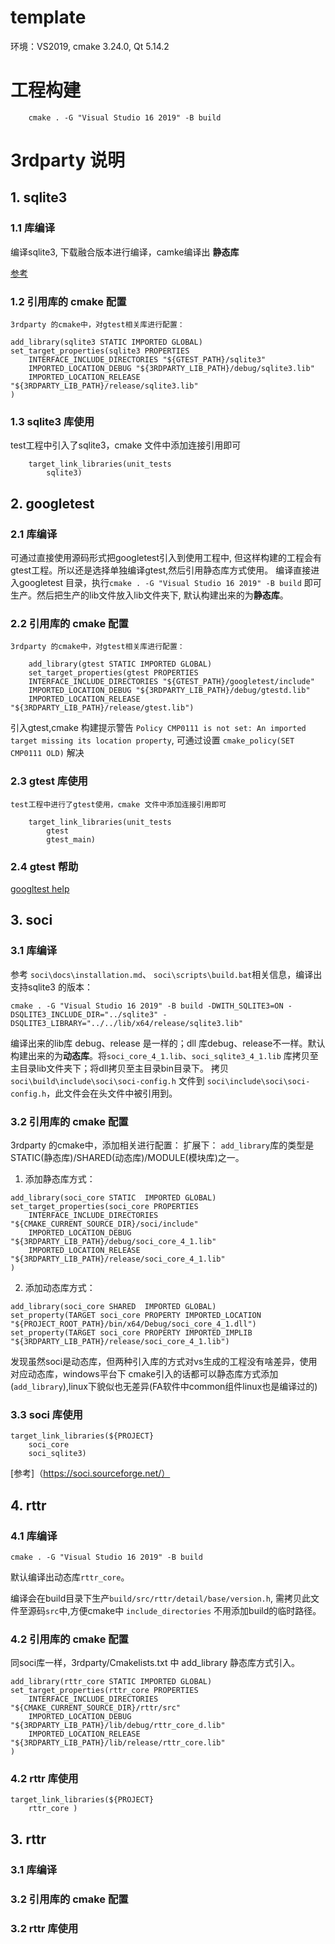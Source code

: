 # template
环境：VS2019, cmake 3.24.0, Qt 5.14.2 

# 工程构建
```
    cmake . -G "Visual Studio 16 2019" -B build
```

# 3rdparty 说明
## 1. sqlite3

### 1.1 库编译
编译sqlite3, 下载融合版本进行编译，camke编译出 __静态库__


    
[参考](https://www.cnblogs.com/nuoforever/p/14846453.html#:~:text=SQLITE_ENABLE_FTS3%203%29.C%2FC%2B%2B-%3E%E4%BB%A3%E7%A0%81%E7%94%9F%E6%88%90-%3E%E8%BF%90%E8%A1%8C%E5%BA%93%3A%E5%A4%9A%E7%BA%BF%E7%A8%8B%2FMDd%204%29.%E9%93%BE%E6%8E%A5%E5%99%A8-%3E%E8%BE%93%E5%85%A5-%3E%E6%A8%A1%E5%9D%97%E5%AE%9A%E4%B9%89%E6%96%87%E4%BB%B6%3Asqlite3.def,5%29.%E9%93%BE%E6%8E%A5%E5%99%A8-%3E%E9%AB%98%E7%BA%A7-%3E%E5%AF%BC%E5%85%A5%E5%BA%93%EF%BC%9A%24%20%28OutDir%29%24%20%28ProjectName%29.lib%206%29.%E6%89%93%E5%BC%80def%E6%96%87%E4%BB%B6%EF%BC%8C%E5%A2%9E%E5%8A%A0sqlite3_unlock_notify)

### 1.2 引用库的 cmake 配置
    3rdparty 的cmake中，对gtest相关库进行配置：
```
add_library(sqlite3 STATIC IMPORTED GLOBAL)
set_target_properties(sqlite3 PROPERTIES
    INTERFACE_INCLUDE_DIRECTORIES "${GTEST_PATH}/sqlite3" 
    IMPORTED_LOCATION_DEBUG "${3RDPARTY_LIB_PATH}/debug/sqlite3.lib"
    IMPORTED_LOCATION_RELEASE "${3RDPARTY_LIB_PATH}/release/sqlite3.lib"
)

```
### 1.3 sqlite3 库使用
   test工程中引入了sqlite3，cmake 文件中添加连接引用即可

```
    target_link_libraries(unit_tests
        sqlite3)
```

## 2. googletest
### 2.1 库编译
   可通过直接使用源码形式把googletest引入到使用工程中, 但这样构建的工程会有gtest工程。所以还是选择单独编译gtest,然后引用静态库方式使用。
编译直接进入googletest 目录，执行`cmake . -G "Visual Studio 16 2019" -B build` 即可生产。然后把生产的lib文件放入lib文件夹下, 默认构建出来的为**静态库**。

### 2.2 引用库的 cmake 配置
    3rdparty 的cmake中，对gtest相关库进行配置：
```
    add_library(gtest STATIC IMPORTED GLOBAL)
    set_target_properties(gtest PROPERTIES
    INTERFACE_INCLUDE_DIRECTORIES "${GTEST_PATH}/googletest/include" 
    IMPORTED_LOCATION_DEBUG "${3RDPARTY_LIB_PATH}/debug/gtestd.lib"
    IMPORTED_LOCATION_RELEASE "${3RDPARTY_LIB_PATH}/release/gtest.lib")

```
   引入gtest,cmake 构建提示警告 `Policy CMP0111 is not set: An imported target missing its location property`,
   可通过设置 `cmake_policy(SET CMP0111 OLD)` 解决
### 2.3 gtest 库使用
    test工程中进行了gtest使用，cmake 文件中添加连接引用即可

```
    target_link_libraries(unit_tests
        gtest 
        gtest_main)
```

### 2.4 gtest 帮助
[googltest help](https://google.github.io/googletest/primer.html)

## 3. soci
### 3.1 库编译
参考 `soci\docs\installation.md`、 `soci\scripts\build.bat`相关信息，编译出支持sqlite3 的版本：

```
cmake . -G "Visual Studio 16 2019" -B build -DWITH_SQLITE3=ON -DSQLITE3_INCLUDE_DIR="../sqlite3" -DSQLITE3_LIBRARY="../../lib/x64/release/sqlite3.lib"

```
编译出来的lib库 debug、release 是一样的；dll 库debug、release不一样。默认构建出来的为**动态库**。将`soci_core_4_1.lib`、`soci_sqlite3_4_1.lib` 库拷贝至主目录lib文件夹下；将dll拷贝至主目录bin目录下。
拷贝`soci\build\include\soci\soci-config.h` 文件到 `soci\include\soci\soci-config.h`，此文件会在头文件中被引用到。



### 3.2 引用库的 cmake 配置
3rdparty 的cmake中，添加相关进行配置：
扩展下：
`add_library`库的类型是STATIC(静态库)/SHARED(动态库)/MODULE(模块库)之一。

1. 添加静态库方式：
```
add_library(soci_core STATIC  IMPORTED GLOBAL)
set_target_properties(soci_core PROPERTIES
    INTERFACE_INCLUDE_DIRECTORIES "${CMAKE_CURRENT_SOURCE_DIR}/soci/include" 
    IMPORTED_LOCATION_DEBUG "${3RDPARTY_LIB_PATH}/debug/soci_core_4_1.lib"
    IMPORTED_LOCATION_RELEASE "${3RDPARTY_LIB_PATH}/release/soci_core_4_1.lib"
)

```
2. 添加动态库方式：
```
add_library(soci_core SHARED  IMPORTED GLOBAL)
set_property(TARGET soci_core PROPERTY IMPORTED_LOCATION "${PROJECT_ROOT_PATH}/bin/x64/Debug/soci_core_4_1.dll")
set_property(TARGET soci_core PROPERTY IMPORTED_IMPLIB "${3RDPARTY_LIB_PATH}/release/soci_core_4_1.lib") 
```
发现虽然soci是动态库，但两种引入库的方式对vs生成的工程没有啥差异，使用对应动态库，windows平台下 cmake引入的话都可以静态库方式添加(`add_library`),linux下貌似也无差异(FA软件中common组件linux也是编译过的)

### 3.3 soci 库使用
```
target_link_libraries(${PROJECT} 
    soci_core 
    soci_sqlite3)
```
[参考]（https://soci.sourceforge.net/）

## 4. rttr
### 4.1 库编译
```
cmake . -G "Visual Studio 16 2019" -B build

```
默认编译出动态库`rttr_core`。

编译会在build目录下生产`build/src/rttr/detail/base/version.h`, 需拷贝此文件至源码`src`中,方便cmake中 `include_directories` 不用添加build的临时路径。

### 4.2 引用库的 cmake 配置
同soci库一样，3rdparty/Cmakelists.txt 中 add_library 静态库方式引入。

```
add_library(rttr_core STATIC IMPORTED GLOBAL)
set_target_properties(rttr_core PROPERTIES
    INTERFACE_INCLUDE_DIRECTORIES "${CMAKE_CURRENT_SOURCE_DIR}/rttr/src" 
    IMPORTED_LOCATION_DEBUG "${3RDPARTY_LIB_PATH}/lib/debug/rttr_core_d.lib"
    IMPORTED_LOCATION_RELEASE "${3RDPARTY_LIB_PATH}/lib/release/rttr_core.lib"
)

```

### 4.2 rttr 库使用
```
target_link_libraries(${PROJECT} 
    rttr_core )
```


## 3. rttr
### 3.1 库编译
### 3.2 引用库的 cmake 配置
### 3.2 rttr 库使用
